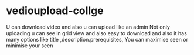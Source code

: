 # vedioupload-collge
U can download video and also u can upload like  an admin
Not only uploading u can see in grid view and also easy to download and also it has many options like title ,description.prerequisites,
You can maximise seen or minimise your seen 
